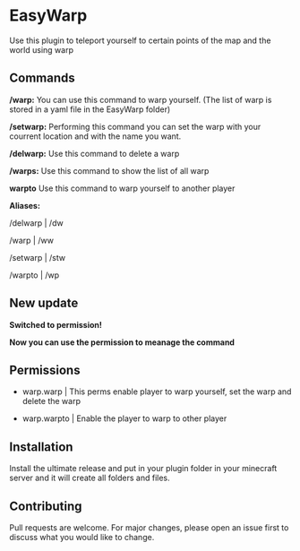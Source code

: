# EasyWarp

Use this plugin to teleport yourself to certain points of the map and the world using warp

## Commands

**/warp:** You can use this command to warp yourself. (The list of warp is stored in a yaml file in the EasyWarp folder)

**/setwarp:** Performing this command you can set the warp with your courrent location and with the name you want. 

**/delwarp:** Use this command to delete a warp

**/warps:** Use this command to show the list of all warp

**warpto** Use this command to warp yourself to another player

**Aliases:**

/delwarp | /dw

/warp | /ww

/setwarp | /stw

/warpto | /wp

## New update

**Switched to permission!**

**Now you can use the permission to meanage the command**

## Permissions

- warp.warp | This perms enable player to warp yourself, set the warp and delete the warp

- warp.warpto | Enable the player to warp to other player

## Installation
Install the ultimate release and put in your plugin folder in your minecraft server
and it will create all folders and files.

## Contributing
Pull requests are welcome. For major changes, please open an issue first to discuss what you would like to change.
